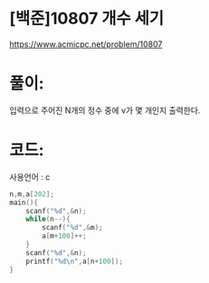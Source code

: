 # [백준]10807 개수 세기

https://www.acmicpc.net/problem/10807

# 풀이:

입력으로 주어진 N개의 정수 중에 v가 몇 개인지 출력한다.



# **코드:** 

사용언어 : c
```c
n,m,a[202];
main(){
    scanf("%d",&n);
    while(n--){
        scanf("%d",&m);
        a[m+100]++;
    }
    scanf("%d",&n);
    printf("%d\n",a[n+100]);
}
```

